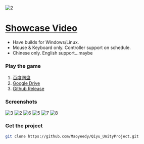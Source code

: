![2](https://user-images.githubusercontent.com/100255436/211665714-782d981d-e8de-427d-bcbd-99a86bac1a81.jpg)
# [Showcase Video](https://www.bilibili.com/video/BV1vD4y1p7cu)
- Have builds for Windows/Linux.
- Mouse & Keyboard only. Controller support on schedule.
- Chinese only. English support...maybe

### Play the game
1. [百度网盘](https://pan.baidu.com/s/1fv9NreswIF_PM7yGrmtBtA?pwd=h63g)
2. [Google Drive](https://drive.google.com/drive/folders/1_oDC0mpXIAc013O8Lg83KPEgBYd-f68W?usp=share_link)
3. [Github Release](https://github.com/Maoyeedy/Qiyu_UnityProject/releases)

### Screenshots
![3](https://user-images.githubusercontent.com/100255436/211786724-860ffee3-45b3-4980-bbf7-9894fc002893.jpg)
![2](https://user-images.githubusercontent.com/100255436/211786767-9cdd4978-83e9-450c-8ee1-f4223ef0fe1b.jpg)
![6](https://user-images.githubusercontent.com/100255436/211786960-773ccc1d-f147-4e99-ae96-5097af666238.jpg)
![5](https://user-images.githubusercontent.com/100255436/211786946-fbeec510-0d34-4852-938f-c5128cc8a1d0.jpg)
![7](https://user-images.githubusercontent.com/100255436/211787022-75b8b2fa-83e8-4d67-aac8-e556580ca1f3.jpg)
![8](https://user-images.githubusercontent.com/100255436/211787060-61d6a450-b1ba-48b4-929b-de3131960fa0.jpg)

### Get the project
```bash
git clone https://github.com/Maoyeedy/Qiyu_UnityProject.git
```
